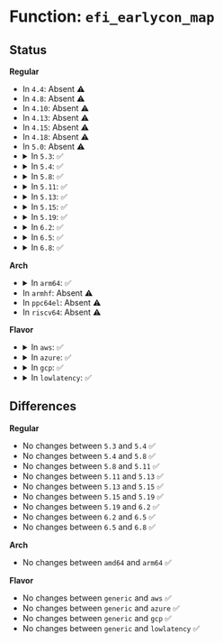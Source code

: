 # Function: <code>efi_earlycon_map</code>

## Status
<b>Regular</b>
<ul>
<li>
In <code>4.4</code>: Absent ⚠️
</li>
<li>
In <code>4.8</code>: Absent ⚠️
</li>
<li>
In <code>4.10</code>: Absent ⚠️
</li>
<li>
In <code>4.13</code>: Absent ⚠️
</li>
<li>
In <code>4.15</code>: Absent ⚠️
</li>
<li>
In <code>4.18</code>: Absent ⚠️
</li>
<li>
In <code>5.0</code>: Absent ⚠️
</li>
<li>
<details>
<summary>In <code>5.3</code>: ✅</summary>

```c
void *efi_earlycon_map(long unsigned int start, long unsigned int len);
```

**Collision:** Unique Static

**Inline:** No

**Transformation:** False

**Instances:**

```
In drivers/firmware/efi/earlycon.c (ffffffff81a936a0)
Location: drivers/firmware/efi/earlycon.c:21
Inline: False
Direct callers:
  - drivers/firmware/efi/earlycon.c:efi_earlycon_write
  - drivers/firmware/efi/earlycon.c:efi_earlycon_write
  - drivers/firmware/efi/earlycon.c:efi_earlycon_scroll_up
  - drivers/firmware/efi/earlycon.c:efi_earlycon_scroll_up
```
**Symbols:**

```
ffffffff81a936a0-ffffffff81a936be: efi_earlycon_map (STB_LOCAL)
```
</details>
</li>
<li>
<details>
<summary>In <code>5.4</code>: ✅</summary>

```c
void *efi_earlycon_map(long unsigned int start, long unsigned int len);
```

**Collision:** Unique Static

**Inline:** No

**Transformation:** False

**Instances:**

```
In drivers/firmware/efi/earlycon.c (ffffffff81acaf10)
Location: drivers/firmware/efi/earlycon.c:52
Inline: False
Direct callers:
  - drivers/firmware/efi/earlycon.c:efi_earlycon_write
  - drivers/firmware/efi/earlycon.c:efi_earlycon_write
  - drivers/firmware/efi/earlycon.c:efi_earlycon_scroll_up
  - drivers/firmware/efi/earlycon.c:efi_earlycon_scroll_up
```
**Symbols:**

```
ffffffff81acaf10-ffffffff81acaf83: efi_earlycon_map (STB_LOCAL)
```
</details>
</li>
<li>
<details>
<summary>In <code>5.8</code>: ✅</summary>

```c
void *efi_earlycon_map(long unsigned int start, long unsigned int len);
```

**Collision:** Unique Static

**Inline:** No

**Transformation:** False

**Instances:**

```
In drivers/firmware/efi/earlycon.c (ffffffff81bc3410)
Location: drivers/firmware/efi/earlycon.c:52
Inline: False
Direct callers:
  - drivers/firmware/efi/earlycon.c:efi_earlycon_write
  - drivers/firmware/efi/earlycon.c:efi_earlycon_write
  - drivers/firmware/efi/earlycon.c:efi_earlycon_scroll_up
  - drivers/firmware/efi/earlycon.c:efi_earlycon_scroll_up
```
**Symbols:**

```
ffffffff81bc3410-ffffffff81bc3481: efi_earlycon_map (STB_LOCAL)
```
</details>
</li>
<li>
<details>
<summary>In <code>5.11</code>: ✅</summary>

```c
void *efi_earlycon_map(long unsigned int start, long unsigned int len);
```

**Collision:** Unique Static

**Inline:** No

**Transformation:** False

**Instances:**

```
In drivers/firmware/efi/earlycon.c (ffffffff81c3c340)
Location: drivers/firmware/efi/earlycon.c:52
Inline: False
Direct callers:
  - drivers/firmware/efi/earlycon.c:efi_earlycon_write
  - drivers/firmware/efi/earlycon.c:efi_earlycon_write
  - drivers/firmware/efi/earlycon.c:efi_earlycon_scroll_up
  - drivers/firmware/efi/earlycon.c:efi_earlycon_scroll_up
```
**Symbols:**

```
ffffffff81c3c340-ffffffff81c3c3b1: efi_earlycon_map (STB_LOCAL)
```
</details>
</li>
<li>
<details>
<summary>In <code>5.13</code>: ✅</summary>

```c
void *efi_earlycon_map(long unsigned int start, long unsigned int len);
```

**Collision:** Unique Static

**Inline:** No

**Transformation:** False

**Instances:**

```
In drivers/firmware/efi/earlycon.c (ffffffff81c2e7e0)
Location: drivers/firmware/efi/earlycon.c:52
Inline: False
Direct callers:
  - drivers/firmware/efi/earlycon.c:efi_earlycon_write
  - drivers/firmware/efi/earlycon.c:efi_earlycon_write
  - drivers/firmware/efi/earlycon.c:efi_earlycon_scroll_up
  - drivers/firmware/efi/earlycon.c:efi_earlycon_scroll_up
```
**Symbols:**

```
ffffffff81c2e7e0-ffffffff81c2e851: efi_earlycon_map (STB_LOCAL)
```
</details>
</li>
<li>
<details>
<summary>In <code>5.15</code>: ✅</summary>

```c
void *efi_earlycon_map(long unsigned int start, long unsigned int len);
```

**Collision:** Unique Static

**Inline:** No

**Transformation:** False

**Instances:**

```
In drivers/firmware/efi/earlycon.c (ffffffff81d4cec0)
Location: drivers/firmware/efi/earlycon.c:52
Inline: False
Direct callers:
  - drivers/firmware/efi/earlycon.c:efi_earlycon_write
  - drivers/firmware/efi/earlycon.c:efi_earlycon_write
  - drivers/firmware/efi/earlycon.c:efi_earlycon_scroll_up
  - drivers/firmware/efi/earlycon.c:efi_earlycon_scroll_up
```
**Symbols:**

```
ffffffff81d4cec0-ffffffff81d4cf4e: efi_earlycon_map (STB_LOCAL)
```
</details>
</li>
<li>
<details>
<summary>In <code>5.19</code>: ✅</summary>

```c
void *efi_earlycon_map(long unsigned int start, long unsigned int len);
```

**Collision:** Unique Static

**Inline:** No

**Transformation:** False

**Instances:**

```
In drivers/firmware/efi/earlycon.c (ffffffff81f1cb40)
Location: drivers/firmware/efi/earlycon.c:52
Inline: False
Direct callers:
  - drivers/firmware/efi/earlycon.c:efi_earlycon_write
  - drivers/firmware/efi/earlycon.c:efi_earlycon_write
  - drivers/firmware/efi/earlycon.c:efi_earlycon_scroll_up
  - drivers/firmware/efi/earlycon.c:efi_earlycon_scroll_up
```
**Symbols:**

```
ffffffff81f1cb40-ffffffff81f1cbe2: efi_earlycon_map (STB_LOCAL)
```
</details>
</li>
<li>
<details>
<summary>In <code>6.2</code>: ✅</summary>

```c
void *efi_earlycon_map(long unsigned int start, long unsigned int len);
```

**Collision:** Unique Static

**Inline:** No

**Transformation:** False

**Instances:**

```
In drivers/firmware/efi/earlycon.c (ffffffff820c4bd0)
Location: drivers/firmware/efi/earlycon.c:52
Inline: False
Direct callers:
  - drivers/firmware/efi/earlycon.c:efi_earlycon_write
  - drivers/firmware/efi/earlycon.c:efi_earlycon_write
  - drivers/firmware/efi/earlycon.c:efi_earlycon_scroll_up
  - drivers/firmware/efi/earlycon.c:efi_earlycon_scroll_up
```
**Symbols:**

```
ffffffff820c4bd0-ffffffff820c4c72: efi_earlycon_map (STB_LOCAL)
```
</details>
</li>
<li>
<details>
<summary>In <code>6.5</code>: ✅</summary>

```c
void *efi_earlycon_map(long unsigned int start, long unsigned int len);
```

**Collision:** Unique Static

**Inline:** No

**Transformation:** False

**Instances:**

```
In drivers/firmware/efi/earlycon.c (ffffffff82148c40)
Location: drivers/firmware/efi/earlycon.c:55
Inline: False
Direct callers:
  - drivers/firmware/efi/earlycon.c:efi_earlycon_write
  - drivers/firmware/efi/earlycon.c:efi_earlycon_write
  - drivers/firmware/efi/earlycon.c:efi_earlycon_scroll_up
  - drivers/firmware/efi/earlycon.c:efi_earlycon_scroll_up
```
**Symbols:**

```
ffffffff82148c40-ffffffff82148ce2: efi_earlycon_map (STB_LOCAL)
```
</details>
</li>
<li>
<details>
<summary>In <code>6.8</code>: ✅</summary>

```c
void *efi_earlycon_map(long unsigned int start, long unsigned int len);
```

**Collision:** Unique Static

**Inline:** No

**Transformation:** False

**Instances:**

```
In drivers/firmware/efi/earlycon.c (ffffffff8222b660)
Location: drivers/firmware/efi/earlycon.c:55
Inline: False
Direct callers:
  - drivers/firmware/efi/earlycon.c:efi_earlycon_write
  - drivers/firmware/efi/earlycon.c:efi_earlycon_write
  - drivers/firmware/efi/earlycon.c:efi_earlycon_scroll_up
  - drivers/firmware/efi/earlycon.c:efi_earlycon_scroll_up
```
**Symbols:**

```
ffffffff8222b660-ffffffff8222b702: efi_earlycon_map (STB_LOCAL)
```
</details>
</li>
</ul>
<b>Arch</b>
<ul>
<li>
<details>
<summary>In <code>arm64</code>: ✅</summary>

```c
void *efi_earlycon_map(long unsigned int start, long unsigned int len);
```

**Collision:** Unique Static

**Inline:** No

**Transformation:** False

**Instances:**

```
In drivers/firmware/efi/earlycon.c (ffff800010d9f628)
Location: drivers/firmware/efi/earlycon.c:52
Inline: False
Direct callers:
  - drivers/firmware/efi/earlycon.c:efi_earlycon_write
  - drivers/firmware/efi/earlycon.c:efi_earlycon_write
  - drivers/firmware/efi/earlycon.c:efi_earlycon_scroll_up
  - drivers/firmware/efi/earlycon.c:efi_earlycon_scroll_up
```
**Symbols:**

```
ffff800010d9f628-ffff800010d9f7c4: efi_earlycon_map (STB_LOCAL)
```
</details>
</li>
<li>
In <code>armhf</code>: Absent ⚠️
</li>
<li>
In <code>ppc64el</code>: Absent ⚠️
</li>
<li>
In <code>riscv64</code>: Absent ⚠️
</li>
</ul>
<b>Flavor</b>
<ul>
<li>
<details>
<summary>In <code>aws</code>: ✅</summary>

```c
void *efi_earlycon_map(long unsigned int start, long unsigned int len);
```

**Collision:** Unique Static

**Inline:** No

**Transformation:** False

**Instances:**

```
In drivers/firmware/efi/earlycon.c (ffffffff81a69d80)
Location: drivers/firmware/efi/earlycon.c:52
Inline: False
Direct callers:
  - drivers/firmware/efi/earlycon.c:efi_earlycon_write
  - drivers/firmware/efi/earlycon.c:efi_earlycon_write
  - drivers/firmware/efi/earlycon.c:efi_earlycon_scroll_up
  - drivers/firmware/efi/earlycon.c:efi_earlycon_scroll_up
```
**Symbols:**

```
ffffffff81a69d80-ffffffff81a69df3: efi_earlycon_map (STB_LOCAL)
```
</details>
</li>
<li>
<details>
<summary>In <code>azure</code>: ✅</summary>

```c
void *efi_earlycon_map(long unsigned int start, long unsigned int len);
```

**Collision:** Unique Static

**Inline:** No

**Transformation:** False

**Instances:**

```
In drivers/firmware/efi/earlycon.c (ffffffff81a26250)
Location: drivers/firmware/efi/earlycon.c:52
Inline: False
Direct callers:
  - drivers/firmware/efi/earlycon.c:efi_earlycon_write
  - drivers/firmware/efi/earlycon.c:efi_earlycon_write
  - drivers/firmware/efi/earlycon.c:efi_earlycon_scroll_up
  - drivers/firmware/efi/earlycon.c:efi_earlycon_scroll_up
```
**Symbols:**

```
ffffffff81a26250-ffffffff81a262c3: efi_earlycon_map (STB_LOCAL)
```
</details>
</li>
<li>
<details>
<summary>In <code>gcp</code>: ✅</summary>

```c
void *efi_earlycon_map(long unsigned int start, long unsigned int len);
```

**Collision:** Unique Static

**Inline:** No

**Transformation:** False

**Instances:**

```
In drivers/firmware/efi/earlycon.c (ffffffff81ad6190)
Location: drivers/firmware/efi/earlycon.c:52
Inline: False
Direct callers:
  - drivers/firmware/efi/earlycon.c:efi_earlycon_write
  - drivers/firmware/efi/earlycon.c:efi_earlycon_write
  - drivers/firmware/efi/earlycon.c:efi_earlycon_scroll_up
  - drivers/firmware/efi/earlycon.c:efi_earlycon_scroll_up
```
**Symbols:**

```
ffffffff81ad6190-ffffffff81ad6203: efi_earlycon_map (STB_LOCAL)
```
</details>
</li>
<li>
<details>
<summary>In <code>lowlatency</code>: ✅</summary>

```c
void *efi_earlycon_map(long unsigned int start, long unsigned int len);
```

**Collision:** Unique Static

**Inline:** No

**Transformation:** False

**Instances:**

```
In drivers/firmware/efi/earlycon.c (ffffffff81ae2650)
Location: drivers/firmware/efi/earlycon.c:52
Inline: False
Direct callers:
  - drivers/firmware/efi/earlycon.c:efi_earlycon_write
  - drivers/firmware/efi/earlycon.c:efi_earlycon_write
  - drivers/firmware/efi/earlycon.c:efi_earlycon_scroll_up
  - drivers/firmware/efi/earlycon.c:efi_earlycon_scroll_up
```
**Symbols:**

```
ffffffff81ae2650-ffffffff81ae26c3: efi_earlycon_map (STB_LOCAL)
```
</details>
</li>
</ul>

## Differences
<b>Regular</b>
<ul>
<li>
No changes between <code>5.3</code> and <code>5.4</code> ✅
</li>
<li>
No changes between <code>5.4</code> and <code>5.8</code> ✅
</li>
<li>
No changes between <code>5.8</code> and <code>5.11</code> ✅
</li>
<li>
No changes between <code>5.11</code> and <code>5.13</code> ✅
</li>
<li>
No changes between <code>5.13</code> and <code>5.15</code> ✅
</li>
<li>
No changes between <code>5.15</code> and <code>5.19</code> ✅
</li>
<li>
No changes between <code>5.19</code> and <code>6.2</code> ✅
</li>
<li>
No changes between <code>6.2</code> and <code>6.5</code> ✅
</li>
<li>
No changes between <code>6.5</code> and <code>6.8</code> ✅
</li>
</ul>
<b>Arch</b>
<ul>
<li>
No changes between <code>amd64</code> and <code>arm64</code> ✅
</li>
</ul>
<b>Flavor</b>
<ul>
<li>
No changes between <code>generic</code> and <code>aws</code> ✅
</li>
<li>
No changes between <code>generic</code> and <code>azure</code> ✅
</li>
<li>
No changes between <code>generic</code> and <code>gcp</code> ✅
</li>
<li>
No changes between <code>generic</code> and <code>lowlatency</code> ✅
</li>
</ul>
